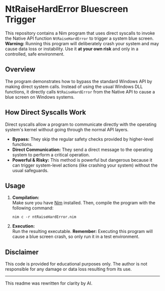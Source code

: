 # NtRaiseHardError Bluescreen Trigger

This repository contains a Nim program that uses direct syscalls to invoke the Native API function `NtRaiseHardError` to trigger a system blue screen. **Warning:** Running this program will deliberately crash your system and may cause data loss or instability. Use it **at your own risk** and only in a controlled, safe environment.

## Overview

The program demonstrates how to bypass the standard Windows API by making direct system calls. Instead of using the usual Windows DLL functions, it directly calls `NtRaiseHardError` from the Native API to cause a blue screen on Windows systems.

## How Direct Syscalls Work

Direct syscalls allow a program to communicate directly with the operating system's kernel without going through the normal API layers.
- **Bypass:** They skip the regular safety checks provided by higher-level functions.
- **Direct Communication:** They send a direct message to the operating system to perform a critical operation.
- **Powerful & Risky:** This method is powerful but dangerous because it can trigger system-level actions (like crashing your system) without the usual safeguards.

## Usage

1. **Compilation:**  
   Make sure you have [Nim](https://nim-lang.org/) installed. Then, compile the program with the following command:

   ```
   nim c -r ntRaiseHardError.nim
   ```

2. **Execution:**  
   Run the resulting executable. **Remember:** Executing this program will cause a blue screen crash, so only run it in a test environment.

## Disclaimer

This code is provided for educational purposes only. The author is not responsible for any damage or data loss resulting from its use.

---

This readme was rewritten for clarity by AI.

